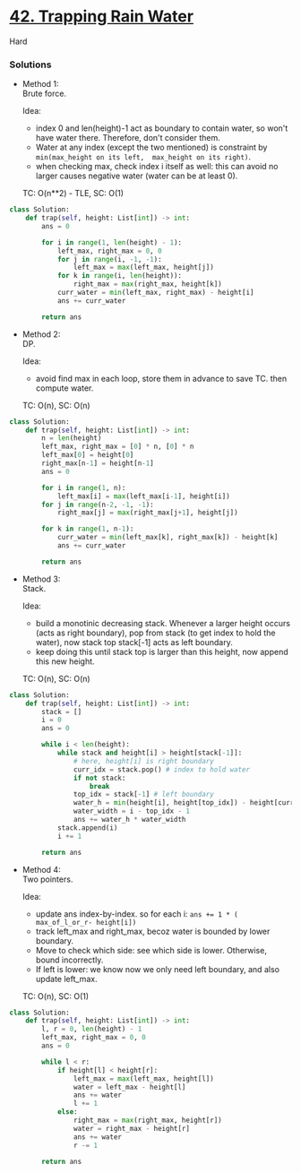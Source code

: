 # [42. Trapping Rain Water](https://leetcode.com/problems/trapping-rain-water/description/?envType=company&envId=amazon&favoriteSlug=amazon-six-months)

Hard

### Solutions

- Method 1:\
  Brute force.

  Idea:
  - index 0 and len(height)-1 act as boundary to contain water, so won't have water there. Therefore, don't consider them.
  - Water at any index (except the two mentioned) is constraint by `min(max_height on its left,  max_height on its right)`.
  - when checking max, check index i itself as well: this can avoid no larger causes negative water (water can be at least 0).

  TC: O(n**2) - TLE, SC: O(1)

```python
class Solution:
    def trap(self, height: List[int]) -> int:
        ans = 0

        for i in range(1, len(height) - 1):
            left_max, right_max = 0, 0
            for j in range(i, -1, -1):
                left_max = max(left_max, height[j])
            for k in range(i, len(height)):
                right_max = max(right_max, height[k])
            curr_water = min(left_max, right_max) - height[i]
            ans += curr_water

        return ans
```


- Method 2:\
  DP.

  Idea:
  - avoid find max in each loop, store them in advance to save TC. then compute water.

  TC: O(n), SC: O(n)

```python
class Solution:
    def trap(self, height: List[int]) -> int:
        n = len(height)
        left_max, right_max = [0] * n, [0] * n
        left_max[0] = height[0]
        right_max[n-1] = height[n-1]
        ans = 0

        for i in range(1, n):
            left_max[i] = max(left_max[i-1], height[i])
        for j in range(n-2, -1, -1):
            right_max[j] = max(right_max[j+1], height[j])

        for k in range(1, n-1):
            curr_water = min(left_max[k], right_max[k]) - height[k]
            ans += curr_water

        return ans
```


- Method 3:\
  Stack.

  Idea:
  - build a monotinic decreasing stack. Whenever a larger height occurs (acts as right boundary),
    pop from stack (to get index to hold the water), now stack top stack[-1] acts as left boundary.
  - keep doing this until stack top is larger than this height, now append this new height.

  TC: O(n), SC: O(n)

```python
class Solution:
    def trap(self, height: List[int]) -> int:
        stack = []
        i = 0
        ans = 0

        while i < len(height):
            while stack and height[i] > height[stack[-1]]:
                # here, height[i] is right boundary
                curr_idx = stack.pop() # index to hold water
                if not stack:
                    break
                top_idx = stack[-1] # left boundary
                water_h = min(height[i], height[top_idx]) - height[curr_idx]
                water_width = i - top_idx - 1
                ans += water_h * water_width
            stack.append(i)
            i += 1

        return ans
```


- Method 4:\
  Two pointers.

  Idea:
  - update ans index-by-index. so for each i: `ans += 1 * ( max_of_l_or_r- height[i])`
  - track left_max and right_max, becoz water is bounded by lower boundary.
  - Move to check which side: see which side is lower. Otherwise, bound incorrectly.
  - If left is lower: we know now we only need left boundary, and also update left_max.

  TC: O(n), SC: O(1)

```python
class Solution:
    def trap(self, height: List[int]) -> int:
        l, r = 0, len(height) - 1
        left_max, right_max = 0, 0
        ans = 0

        while l < r:
            if height[l] < height[r]:
                left_max = max(left_max, height[l])
                water = left_max - height[l]
                ans += water
                l += 1
            else:
                right_max = max(right_max, height[r])
                water = right_max - height[r]
                ans += water
                r -= 1
        
        return ans
            
```
  
